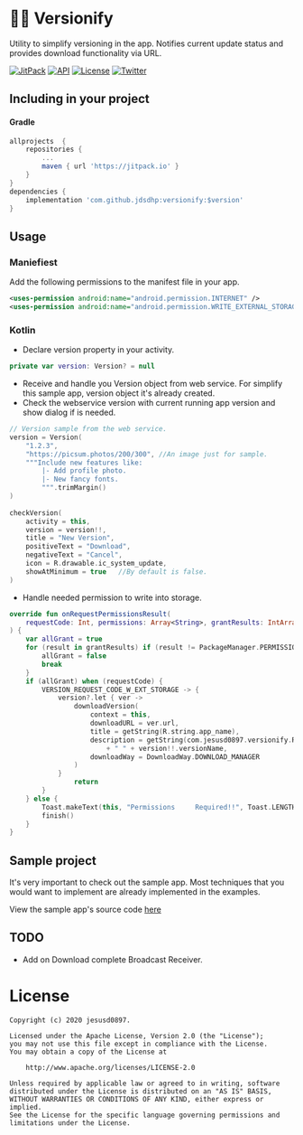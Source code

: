 💎⏫ Versionify
=======

Utility to simplify versioning in the app. Notifies current update status and provides download functionality via URL.

[![JitPack](https://jitpack.io/v/jdsdhp/versionify.svg)](https://jitpack.io/#jdsdhp/versionify) 
[![API](https://img.shields.io/badge/API-18%2B-red.svg?style=flat)](https://android-arsenal.com/api?level=18) 
[![License](https://img.shields.io/badge/License-MIT-blue.svg)](https://github.com/jdsdhp/versionify/blob/master/LICENSE) 
[![Twitter](https://img.shields.io/badge/Twitter-@jdsdhp-9C27B0.svg)](https://twitter.com/jdsdhp)

## Including in your project

#### Gradle

```gradle
allprojects  {
    repositories {
        ...
        maven { url 'https://jitpack.io' }
    }
}
dependencies {
    implementation 'com.github.jdsdhp:versionify:$version'
}
```

## Usage

### Maniefiest
Add the following permissions to the manifest file in your app.
```xml
<uses-permission android:name="android.permission.INTERNET" />
<uses-permission android:name="android.permission.WRITE_EXTERNAL_STORAGE" />
```

### Kotlin
- Declare version property in your activity.
```kotlin
private var version: Version? = null
```
- Receive and handle you Version object from web service. For simplify this sample app, version object it's already created.
- Check the webservice version with current running app version and show dialog if is needed.
```kotlin
// Version sample from the web service.
version = Version(
    "1.2.3",
    "https://picsum.photos/200/300", //An image just for sample.
    """Include new features like:
        |- Add profile photo.
        |- New fancy fonts.
        """.trimMargin()
)
        
checkVersion(
    activity = this,
    version = version!!,
    title = "New Version",
    positiveText = "Download",
    negativeText = "Cancel",
    icon = R.drawable.ic_system_update,
    showAtMinimum = true   //By default is false.
)
```
- Handle needed permission to write into storage.
```kotlin
override fun onRequestPermissionsResult(
    requestCode: Int, permissions: Array<String>, grantResults: IntArray
) {
    var allGrant = true
    for (result in grantResults) if (result != PackageManager.PERMISSION_GRANTED) {
        allGrant = false
        break
    }
    if (allGrant) when (requestCode) {
        VERSION_REQUEST_CODE_W_EXT_STORAGE -> {
            version?.let { ver ->
                downloadVersion(
                    context = this,
                    downloadURL = ver.url,
                    title = getString(R.string.app_name),
                    description = getString(com.jesusd0897.versionify.R.string.version_downloading)
                        + " " + version!!.versionName,
                    downloadWay = DownloadWay.DOWNLOAD_MANAGER
                )
            }
                return
        }
    } else {
        Toast.makeText(this, "Permissions     Required!!", Toast.LENGTH_LONG).show()
        finish()
    }
}
```

## Sample project

It's very important to check out the sample app. Most techniques that you would want to implement are already implemented in the examples.

View the sample app's source code [here](https://github.com/jdsdhp/versionify/tree/master/app)

## TODO
* Add on Download complete Broadcast Receiver.

License
=======

    Copyright (c) 2020 jesusd0897.
    
    Licensed under the Apache License, Version 2.0 (the "License");
    you may not use this file except in compliance with the License.
    You may obtain a copy of the License at
    
        http://www.apache.org/licenses/LICENSE-2.0
    
    Unless required by applicable law or agreed to in writing, software
    distributed under the License is distributed on an "AS IS" BASIS,
    WITHOUT WARRANTIES OR CONDITIONS OF ANY KIND, either express or implied.
    See the License for the specific language governing permissions and
    limitations under the License.
